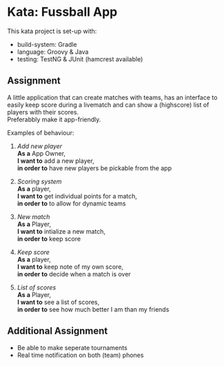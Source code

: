# Kata: Fussball App

This kata project is set-up with:
- build-system: Gradle
- language:     Groovy & Java
- testing:      TestNG & JUnit (hamcrest available)

## Assignment

A little application that can create matches with teams, has an interface to easily keep score during a livematch and can show a (highscore) list of players with their scores.  
Preferabbly make it app-friendly.

Examples of behaviour:

1. *Add new player*  
**As a** App Owner,  
**I want to** add a new player,  
**in order to** have new players be pickable from the app  

2. *Scoring system*  
**As a** player,  
**I want to** get individual points for a match,  
**in order to** to allow for dynamic teams  

3. *New match*  
**As a** Player,  
**I want to** intialize a new match,  
**in order to** keep score  

4. *Keep score*  
**As a** player,  
**I want to** keep note of my own score,  
**in order to** decide when a match is over  

5. *List of scores*  
**As a** Player,  
**I want to** see a list of scores,  
**in order to** see how much better I am than my friends  


## Additional Assignment
- Be able to make seperate tournaments
- Real time notification on both (team) phones 

<!-- Important! Add empty line for *nix! -->
